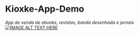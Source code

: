 # Kioxke-App-Demo

*App de venda de ebooks, revistas, banda desenhada e jornais*
[![IMAGE ALT TEXT HERE](https://www.visualfoot.com/src/spode.png)](https://www.youtube.com/watch?v=A-U7ILhKCeY)
